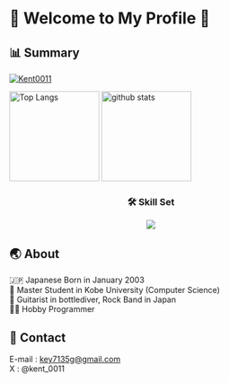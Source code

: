 # 💎 Welcome to My Profile 💎
## 📊 Summary
<p align="left">
  <a href="https://github.com/Kent0011/Kent0011">
    <img src="https://komarev.com/ghpvc/?username=Kent0011" alt="Kent0011" />
  </a>
</p>
<p align="left"> 
  <img alt="Top Langs" height="160px" src="https://github-readme-stats.vercel.app/api/top-langs/?username=Kent0011&layout=compact" />
  <img alt="github stats" height="160px" src="https://github-readme-stats.vercel.app/api?username=Kent0011&count_private=true&hide=stars&show_icons=true" />
</p>

<h3 align="center">🛠️ Skill Set</h3>
<p align="center">
  <a href="https://skillicons.dev">
    <img src="https://skillicons.dev/icons?i=python,typescript,react,php,laravel,ruby,rails,swift,c,html,css,javascript,mysql,bootstrap,mui,docker,git,github,githubactions,vercel,heroku,vscode&perline=11">
  </a>
</p>

## 🌏 About
🇯🇵 Japanese Born in January 2003  
🏫 Master Student in Kobe University (Computer Science)   
🎸 Guitarist in bottlediver, Rock Band in Japan  
🧑‍💻 Hobby Programmer  

## 📨 Contact
E-mail : key7135g@gmail.com  
X : @kent_0011
